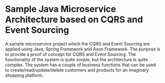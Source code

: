 # Sample Java Microservice Architecture based on CQRS and Event Sourcing

A sample microservice project which the CQRS and Event Sourcing are applied using Java,
Spring Framework and Axon Framework.
The purpose is to provide a proof of concept for CQRS and Event Sourcing.
The functionality of the system is quite simple, but the architecture is quite complex.
The system has a couple of business functions that can be used to create/read/update/delete customers
and products for an imaginary shopping platform.
